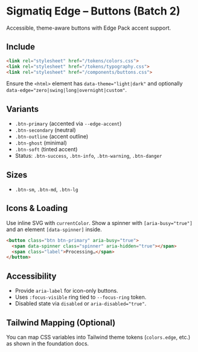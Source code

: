 # Sigmatiq Edge – Buttons (Batch 2)

Accessible, theme-aware buttons with Edge Pack accent support.

## Include

```html
<link rel="stylesheet" href="/tokens/colors.css">
<link rel="stylesheet" href="/tokens/typography.css">
<link rel="stylesheet" href="/components/buttons.css">
```

Ensure the `<html>` element has `data-theme="light|dark"` and optionally `data-edge="zero|swing|long|overnight|custom"`.

## Variants
- `.btn-primary` (accented via `--edge-accent`)
- `.btn-secondary` (neutral)
- `.btn-outline` (accent outline)
- `.btn-ghost` (minimal)
- `.btn-soft` (tinted accent)
- Status: `.btn-success`, `.btn-info`, `.btn-warning`, `.btn-danger`

## Sizes
- `.btn-sm`, `.btn-md`, `.btn-lg`

## Icons & Loading
Use inline SVG with `currentColor`. Show a spinner with `[aria-busy="true"]` and an element `[data-spinner]` inside.

```html
<button class="btn btn-primary" aria-busy="true">
  <span data-spinner class="spinner" aria-hidden="true"></span>
  <span class="label">Processing…</span>
</button>
```

## Accessibility
- Provide `aria-label` for icon-only buttons.
- Uses `:focus-visible` ring tied to `--focus-ring` token.
- Disabled state via `disabled` or `aria-disabled="true"`.

## Tailwind Mapping (Optional)
You can map CSS variables into Tailwind theme tokens (`colors.edge`, etc.) as shown in the foundation docs.